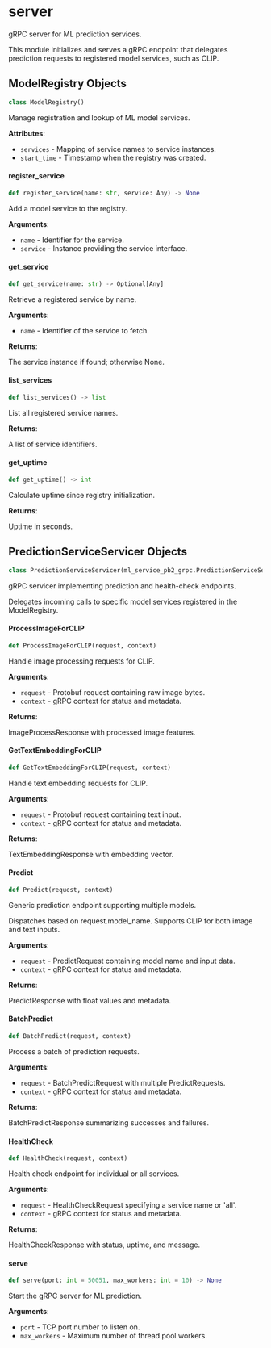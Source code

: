 # server

gRPC server for ML prediction services.

This module initializes and serves a gRPC endpoint that delegates
prediction requests to registered model services, such as CLIP.

<a id="server.ModelRegistry"></a>

## ModelRegistry Objects

```python [pml/server.py]
class ModelRegistry()
```

Manage registration and lookup of ML model services.

**Attributes**:

- `services` - Mapping of service names to service instances.
- `start_time` - Timestamp when the registry was created.

<a id="server.ModelRegistry.register_service"></a>

#### register\_service

```python [pml/server.py]
def register_service(name: str, service: Any) -> None
```

Add a model service to the registry.

**Arguments**:

- `name` - Identifier for the service.
- `service` - Instance providing the service interface.

<a id="server.ModelRegistry.get_service"></a>

#### get\_service

```python [pml/server.py]
def get_service(name: str) -> Optional[Any]
```

Retrieve a registered service by name.

**Arguments**:

- `name` - Identifier of the service to fetch.


**Returns**:

  The service instance if found; otherwise None.

<a id="server.ModelRegistry.list_services"></a>

#### list\_services

```python [pml/server.py]
def list_services() -> list
```

List all registered service names.

**Returns**:

  A list of service identifiers.

<a id="server.ModelRegistry.get_uptime"></a>

#### get\_uptime

```python [pml/server.py]
def get_uptime() -> int
```

Calculate uptime since registry initialization.

**Returns**:

  Uptime in seconds.

<a id="server.PredictionServiceServicer"></a>

## PredictionServiceServicer Objects

```python [pml/server.py]
class PredictionServiceServicer(ml_service_pb2_grpc.PredictionServiceServicer)
```

gRPC servicer implementing prediction and health-check endpoints.

Delegates incoming calls to specific model services registered
in the ModelRegistry.

<a id="server.PredictionServiceServicer.ProcessImageForCLIP"></a>

#### ProcessImageForCLIP

```python [pml/server.py]
def ProcessImageForCLIP(request, context)
```

Handle image processing requests for CLIP.

**Arguments**:

- `request` - Protobuf request containing raw image bytes.
- `context` - gRPC context for status and metadata.


**Returns**:

  ImageProcessResponse with processed image features.

<a id="server.PredictionServiceServicer.GetTextEmbeddingForCLIP"></a>

#### GetTextEmbeddingForCLIP

```python [pml/server.py]
def GetTextEmbeddingForCLIP(request, context)
```

Handle text embedding requests for CLIP.

**Arguments**:

- `request` - Protobuf request containing text input.
- `context` - gRPC context for status and metadata.


**Returns**:

  TextEmbeddingResponse with embedding vector.

<a id="server.PredictionServiceServicer.Predict"></a>

#### Predict

```python [pml/server.py]
def Predict(request, context)
```

Generic prediction endpoint supporting multiple models.

Dispatches based on request.model_name. Supports CLIP for
both image and text inputs.

**Arguments**:

- `request` - PredictRequest containing model name and input data.
- `context` - gRPC context for status and metadata.


**Returns**:

  PredictResponse with float values and metadata.

<a id="server.PredictionServiceServicer.BatchPredict"></a>

#### BatchPredict

```python [pml/server.py]
def BatchPredict(request, context)
```

Process a batch of prediction requests.

**Arguments**:

- `request` - BatchPredictRequest with multiple PredictRequests.
- `context` - gRPC context for status and metadata.


**Returns**:

  BatchPredictResponse summarizing successes and failures.

<a id="server.PredictionServiceServicer.HealthCheck"></a>

#### HealthCheck

```python [pml/server.py]
def HealthCheck(request, context)
```

Health check endpoint for individual or all services.

**Arguments**:

- `request` - HealthCheckRequest specifying a service name or 'all'.
- `context` - gRPC context for status and metadata.


**Returns**:

  HealthCheckResponse with status, uptime, and message.

<a id="server.serve"></a>

#### serve

```python [pml/server.py]
def serve(port: int = 50051, max_workers: int = 10) -> None
```

Start the gRPC server for ML prediction.

**Arguments**:

- `port` - TCP port number to listen on.
- `max_workers` - Maximum number of thread pool workers.
